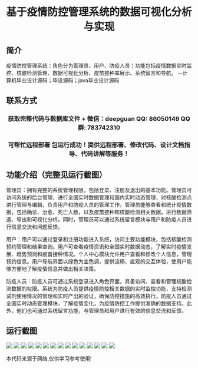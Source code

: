 <p><h1 align="center">基于疫情防控管理系统的数据可视化分析与实现</h1></p>

## 简介
疫情防控管理系统：角色分为管理员、用户、防疫人员；功能包括疫情数据实时监控、核酸检测管理、数据可视化分析、疫苗接种率展示、系统留言和导航。    --计算机毕业设计源码；毕设源码；java毕业设计源码


## 联系方式
<p><h3 align="center">获取完整代码与数据库文件 + 微信：deepguan QQ: 86050149 QQ群: 783742310</h3></p>
<p><h3 align="center">可帮忙远程部署 包运行成功！提供远程部署、修改代码、设计文档指导、代码讲解等服务！</h3></p>

## 功能介绍（完整见运行截图）
管理员：拥有完整的系统管理权限，包括登录、注册及退出的基本功能。管理员可访问系统的后台管理，进行全国实时数据管理和国内实时动态管理，对核酸检测点进行管理与编辑，负责用户和防疫人员的管理工作。管理员能够查看和统计疫情数据，包括确诊、治愈、死亡人数，以及疫苗接种和核酸检测相关数据，进行数据筛选、导出和可视化分析。同时，管理员可以通过系统留言模块与用户和防疫人员进行信息交流和问题反馈。

用户：用户可以通过登录和注册功能进入系统，访问主要功能模块，包括核酸检测预约管理和结果查询。用户可查看疫情资讯和全国实时数据动态，了解实时疫情发展、趋势预测和疫苗接种情况。个人中心模块允许用户查看和修改个人信息，管理预约信息。用户导航界面以绿色为主色调，提供流畅、直观的交互体验，使用户能够方便地了解疫情信息并做出相关决策。

防疫人员：防疫人员可通过系统登录进入角色界面，具备访问、查看和管理核酸检测数据的权限。系统为防疫人员提供疫情防控相关数据的实时监控功能，支持检测试剂使用情况的管理和实时产出的验证，确保防控措施的高效执行。防疫人员通过全国实时动态管理模块，了解疫情变化，为疫情防控工作提供准确的数据支持。此外，他们也可通过系统留言功能，与管理员和用户进行有效的信息交流和反馈。


## 运行截图
![](img/001.jpg)
![](img/002.jpg)
![](img/003.jpg)
![](img/004.jpg)
![](img/005.jpg)
![](img/006.jpg)
![](img/007.jpg)
![](img/008.jpg)
![](img/009.jpg)
![](img/010.jpg)
![](img/011.jpg)
![](img/012.jpg)
![](img/013.jpg)
![](img/014.jpg)
![](img/015.jpg)

<p>本代码来源于网络,仅供学习参考使用!</p>
